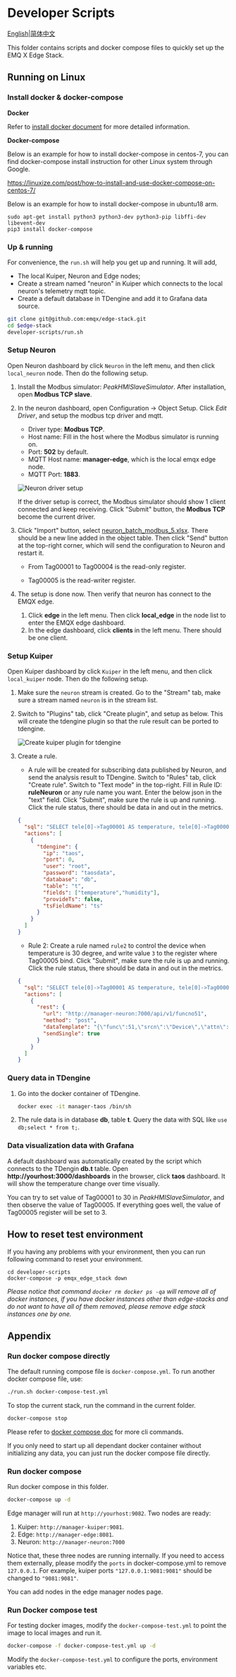 # Developer Scripts

[English](README.md)|[简体中文](README-CN.md)

This folder contains scripts and docker compose files to quickly set up the EMQ X Edge Stack.

## Running on Linux

### Install docker & docker-compose

**Docker**

Refer to [install docker document](https://docs.docker.com/get-docker/) for more detailed information.

**Docker-compose**

Below is an example for how to install docker-compose in centos-7, you can find docker-compose install instruction for other Linux system through Google.

https://linuxize.com/post/how-to-install-and-use-docker-compose-on-centos-7/

Below is an example for how to install docker-compose in ubuntu18 arm.

```shell
sudo apt-get install python3 python3-dev python3-pip libffi-dev libevent-dev
pip3 install docker-compose
```


### Up & running

For convenience, the `run.sh` will help you get up and running. It will add,

- The local Kuiper, Neuron and Edge nodes; 
- Create a stream named "neuron" in Kuiper which connects to the local neuron's telemetry mqtt topic. 
- Create a default database in TDengine and add it to Grafana data source.  

```bash
git clone git@github.com:emqx/edge-stack.git
cd $edge-stack
developer-scripts/run.sh
```

### Setup Neuron

Open Neuron dashboard by click `Neuron` in the left menu, and then click `local_neuron` node. Then do the following setup.

1. Install the Modbus simulator: *PeakHMISlaveSimulator*. After installation, open **Modbus TCP slave**.

2. In the neuron dashboard, open Configuration -> Object Setup. Click *Edit Driver*, and setup the modbus tcp driver and mqtt.
   
    - Driver type: **Modbus TCP**.
    - Host name: Fill in the host where the Modbus simulator is running on.
    - Port: **502** by default.
    - MQTT Host name: **manager-edge**, which is the local emqx edge node.
    - MQTT Port: **1883**.
    
    ![Neuron driver setup](resources/neuron_driver.png)
    
    If the driver setup is correct, the Modbus simulator should show 1 client connected and keep receiving. Click "Submit" button, the **Modbus TCP** become the current driver.
    
3. Click "Import" button, select [neuron_batch_modbus_5.xlsx](neuron_batch_modbus_5.xlsx). There should be a new line added in the object table. Then click "Send" button at the top-right corner, which will send the configuration to Neuron and restart it.

    - From Tag00001 to Tag00004 is the read-only register.

    - Tag00005 is the read-writer register.

4. The setup is done now. Then verify that neuron has connect to the EMQX edge. 
    1. Click **edge** in the left menu. Then click **local_edge** in the node list to enter the EMQX edge dashboard.
    2. In the edge dashboard, click **clients** in the left menu. There should be one client.

### Setup Kuiper

Open Kuiper dashboard by click `Kuiper` in the left menu, and then click `local_kuiper` node. Then do the following setup.

1. Make sure the `neuron` stream is created. Go to the "Stream" tab, make sure a stream named `neuron` is in the stream list.
   
2. Switch to "Plugins" tab, click "Create plugin", and setup as below. This will create the tdengine plugin so that the rule result can be ported to tdengine.
   
   ![Create kuiper plugin for tdengine](resources/create_plugin.png)
   
3. Create a rule. 

    - A rule will be created for subscribing data published by Neuron, and send the analysis result to TDengine. Switch to "Rules" tab, click "Create rule". Switch to "Text mode" in the top-right. Fill in Rule ID: **ruleNeuron** or any rule name you want. Enter the below json in the "text" field. Click "Submit", make sure the rule is up and running. Click the rule status, there should be data in and out in the metrics.

    ```json
    {
      "sql": "SELECT tele[0]->Tag00001 AS temperature, tele[0]->Tag00002 AS humidity FROM neuron",
      "actions": [
        {
          "tdengine": {
            "ip": "taos",
            "port": 0,
            "user": "root",
            "password": "taosdata",
            "database": "db",
            "table": "t",
            "fields": ["temperature","humidity"],
            "provideTs": false,
            "tsFieldName": "ts"
          }
        }
      ]
    }
    ```

    - Rule 2: Create a rule named `rule2` to control the device when temperature is 30 degree, and write value `3` to the register where Tag00005 bind. Click "Submit", make sure the rule is up and running. Click the rule status, there should be data in and out in the metrics.

    ```json
    {
      "sql": "SELECT tele[0]->Tag00001 AS temperature, tele[0]->Tag00002 AS humidity FROM neuron WHERE temperature = 30",
      "actions": [
        {
          "rest": {
            "url": "http://manager-neuron:7000/api/v1/funcno51",       
            "method": "post",
            "dataTemplate": "{\"func\":51,\"srcn\":\"Device\",\"attn\":\"Tag00005\",\"valn\":3,\"wtrm\":\"neruon\"}",
            "sendSingle": true
          }
        }
      ]
    }
    ```

### Query data in TDengine

1. Go into the docker container of TDengine. 
   
   ```bash
   docker exec -it manager-taos /bin/sh      
   ```
   
2. The rule data is in database **db**, table **t**. Query the data with SQL like `use db;select * from t;`.

### Data visualization data with Grafana

A default dashboard was automatically created by the script which connects to the TDengin **db.t** table. Open **http://yourhost:3000/dashboards** in the browser, click **taos** dashboard. It will show the temperature change over time visually.

You can try to set value of  Tag00001 to 30 in *PeakHMISlaveSimulator*, and then observe the value of  Tag00005. If everything goes well, the value of  Tag00005 register will be set to 3.

## How to reset test environment

If you having any problems with your environment, then you can run following command to reset your environment. 

```shell
cd developer-scripts
docker-compose -p emqx_edge_stack down
```

*Please notice that command `docker rm docker ps -qa` will remove all of docker instances, if you have docker instances other than edge-stacks and do not want to have all of them removed, please remove edge stack instances one by one.*



## Appendix

### Run docker compose directly

The default running compose file is `docker-compose.yml`. To run another docker compose file, use:

```bash
./run.sh docker-compose-test.yml
```

To stop the current stack, run the command in the current folder.

```bash
docker-compose stop
```

Please refer to [docker compose doc](https://docs.docker.com/compose/reference/overview/) for more cli commands.

If you only need to start up all dependant docker container without initializing any data, you can just run the docker compose file directly.

### Run docker compose

Run docker compose in this folder.

```bash
docker-compose up -d
```

Edge manager will run at `http://yourhost:9082`. Two nodes are ready:

1. Kuiper: `http://manager-kuiper:9081`.
2. Edge: `http://manager-edge:8081`.
3. Neuron: `http://manager-neuron:7000`

Notice that, these three nodes are running internally. If you need to access them externally, please modify the `ports` in docker-compose.yml to remove `127.0.0.1`. For example, kuiper ports `"127.0.0.1:9081:9081"` should be changed to `"9081:9081"`.

You can add nodes in the edge manager nodes page.

### Run Docker compose test

For testing docker images, modify the `docker-compose-test.yml` to point the image to local images and run it.

```bash
docker-compose -f docker-compose-test.yml up -d
```

Modify the `docker-compose-test.yml` to configure the ports, environment variables etc.
